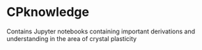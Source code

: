 # CPknowledge
Contains Jupyter notebooks containing important derivations and understanding in the area of crystal plasticity

